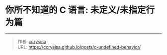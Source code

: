 # 你所不知道的 C 语言: 未定义/未指定行为篇


<!--more-->


---

> 作者: [ccrysisa](https://github.com/ccrysisa)  
> URL: https://ccrysisa.github.io/posts/c-undefined-behavior/  

